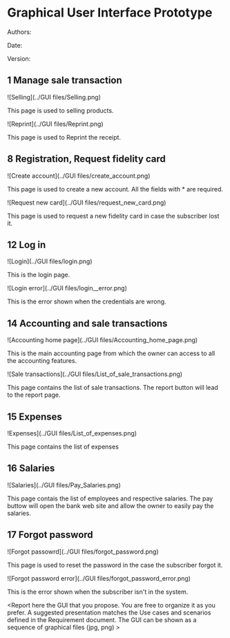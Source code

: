 # Graphical User Interface Prototype  

Authors:

Date:

Version:


## 1 Manage sale transaction

![Selling](../GUI files/Selling.png)

This page is used to selling products.

![Reprint](../GUI files/Reprint.png)

This page is used to Reprint the receipt.

## 8 Registration, Request fidelity card

![Create account](../GUI files/create_account.png)

This page is used to create a new account. All the fields with * are required. 

![Request new card](../GUI files/request_new_card.png)

This page is used to request a new fidelity card in case the subscriber lost it.

## 12 Log in 

![Login](../GUI files/login.png)

This is the login page.

![Login error](../GUI files/login__error.png)

This is the error shown when the credentials are wrong.

## 14 Accounting and sale transactions
![Accounting home page](../GUI files/Accounting_home_page.png)

This is the main accounting page from which the owner can access to all the accounting features.

![Sale transactions](../GUI files/List_of_sale_transactions.png)

This page contains the list of sale transactions. The report button will lead to the report page.

## 15 Expenses
!Expenses](../GUI files/List_of_expenses.png)

This page contains the list of expenses

## 16 Salaries
![Salaries](../GUI files/Pay_Salaries.png)

This page contais the list of employees and respective salaries. The pay buttow will open the bank web site and allow the owner to easily pay the salaries.

## 17 Forgot password

![Forgot passowrd](../GUI files/forgot_password.png)

This page is used to reset the password in the case the subscriber forgot it.

![Forgot password error](../GUI files/forgot_password_error.png)

This is the error shown when the subscriber isn't in the system.

\<Report here the GUI that you propose. You are free to organize it as you prefer. A suggested presentation matches the Use cases and scenarios defined in the Requirement document. The GUI can be shown as a sequence of graphical files (jpg, png)  >

